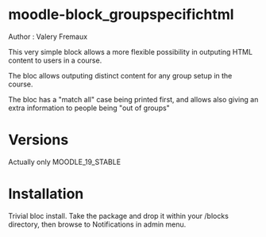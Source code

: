 moodle-block_groupspecifichtml
==============================

Author : Valery Fremaux

This very simple block allows a more flexible possibility in 
outputing HTML content to users in a course. 

The bloc allows outputing distinct content for any group setup
in the course. 

The bloc has a "match all" case being printed first, and allows
also giving an extra information to people being "out of groups"

Versions
========
Actually only MOODLE_19_STABLE

Installation
============

Trivial bloc install. Take the package and drop it within your
<moodleroot>/blocks directory, then 
browse to Notifications in admin menu.